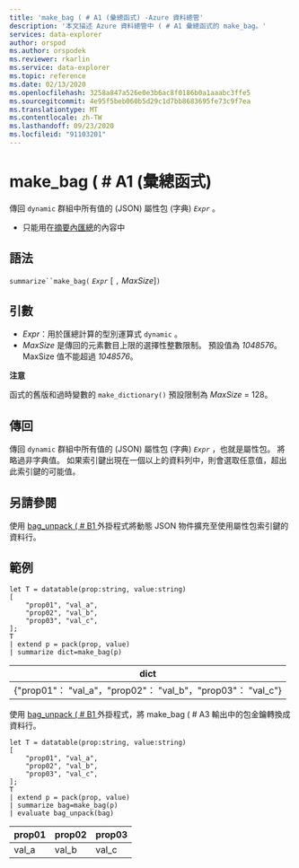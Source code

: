 ```yaml
---
title: 'make_bag ( # A1 (彙總函式) -Azure 資料總管'
description: '本文描述 Azure 資料總管中 ( # A1 彙總函式的 make_bag。'
services: data-explorer
author: orspod
ms.author: orspodek
ms.reviewer: rkarlin
ms.service: data-explorer
ms.topic: reference
ms.date: 02/13/2020
ms.openlocfilehash: 3258a847a526e0e3b6ac8f0186b0a1aaabc3ffe5
ms.sourcegitcommit: 4e95f5beb060b5d29c1d7bb8683695fe73c9f7ea
ms.translationtype: MT
ms.contentlocale: zh-TW
ms.lasthandoff: 09/23/2020
ms.locfileid: "91103201"
---
```

# <a name="make_bag-aggregation-function"></a>make_bag ( # A1 (彙總函式) 

傳回 `dynamic` 群組中所有值的 (JSON) 屬性包 (字典) *`Expr`* 。

* 只能用在[摘要內匯總](summarizeoperator.md)的內容中

## <a name="syntax"></a>語法

`summarize``make_bag(` *`Expr`* [ `,` *MaxSize*]`)`

## <a name="arguments"></a>引數

* *Expr*：用於匯總計算的型別運算式 `dynamic` 。
* *MaxSize* 是傳回的元素數目上限的選擇性整數限制。 預設值為 *1048576*。 MaxSize 值不能超過 *1048576*。

**注意**

函式的舊版和過時變數的 `make_dictionary()` 預設限制為 *MaxSize* = 128。

## <a name="returns"></a>傳回

傳回 `dynamic` 群組中所有值的 (JSON) 屬性包 (字典) *`Expr`* ，也就是屬性包。
將略過非字典值。
如果索引鍵出現在一個以上的資料列中，則會選取任意值，超出此索引鍵的可能值。

## <a name="see-also"></a>另請參閱

使用 [bag_unpack ( # B1 ](bag-unpackplugin.md) 外掛程式將動態 JSON 物件擴充至使用屬性包索引鍵的資料行。 

## <a name="examples"></a>範例

```kusto
let T = datatable(prop:string, value:string)
[
    "prop01", "val_a",
    "prop02", "val_b",
    "prop03", "val_c",
];
T
| extend p = pack(prop, value)
| summarize dict=make_bag(p)

```

|dict|
|----|
|{"prop01"： "val_a"，"prop02"： "val_b"，"prop03"： "val_c"} |

使用 [bag_unpack ( # B1 ](bag-unpackplugin.md) 外掛程式，將 make_bag ( # A3 輸出中的包金鑰轉換成資料行。 

```kusto
let T = datatable(prop:string, value:string)
[
    "prop01", "val_a",
    "prop02", "val_b",
    "prop03", "val_c",
];
T
| extend p = pack(prop, value)
| summarize bag=make_bag(p)
| evaluate bag_unpack(bag) 

```

|prop01|prop02|prop03|
|---|---|---|
|val_a|val_b|val_c|
